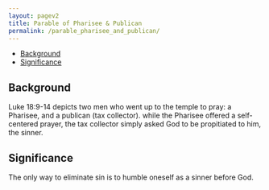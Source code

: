 ```yaml
---
layout: pagev2
title: Parable of Pharisee & Publican
permalink: /parable_pharisee_and_publican/
---
```

- [Background](#background)
- [Significance](#significance)

## Background

Luke 18:9-14 depicts two men who went up to the temple to pray: a Pharisee, and a publican (tax collector). while the Pharisee offered a self-centered prayer, the tax collector simply asked God to be propitiated to him, the sinner.

## Significance

The only way to eliminate sin is to humble oneself as a sinner before God.
